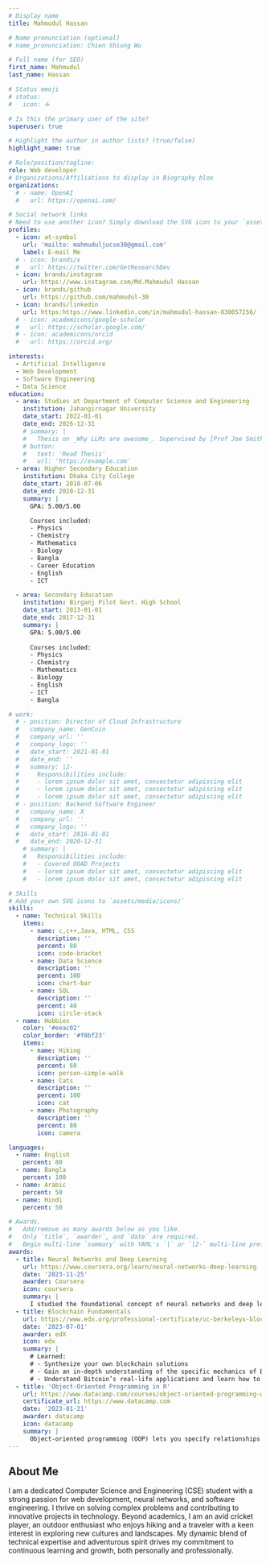 ```yaml
---
# Display name
title: Mahmudul Hassan

# Name pronunciation (optional)
# name_pronunciation: Chien Shiung Wu

# Full name (for SEO)
first_name: Mahmudul
last_name: Hassan

# Status emoji
# status:
#   icon: ☕️

# Is this the primary user of the site?
superuser: true

# Highlight the author in author lists? (true/false)
highlight_name: true

# Role/position/tagline:
role: Web developer
# Organizations/Affiliations to display in Biography blox
organizations:
  # - name: OpenAI
  #   url: https://openai.com/

# Social network links
# Need to use another icon? Simply download the SVG icon to your `assets/media/icons/` folder.
profiles:
  - icon: at-symbol
    url: 'mailto: mahmuduljucse30@gmail.com'
    label: E-mail Me
  # - icon: brands/x
  #   url: https://twitter.com/GetResearchDev
  - icon: brands/instagram
    url: https://www.instagram.com/Md.Mahmudul Hassan
  - icon: brands/github
    url: https://github.com/mahmudul-30
  - icon: brands/linkedin
    url: https:https://www.linkedin.com/in/mahmudul-hassan-830057256/
  # - icon: academicons/google-scholar
  #   url: https://scholar.google.com/
  # - icon: academicons/orcid
  #   url: https://orcid.org/

interests:
  - Artificial Intelligence
  - Web Development
  - Software Engineering
  - Data Science
education:
  - area: Studies at Department of Computer Science and Engineering 
    institution: Jahangirnagar University
    date_start: 2022-01-01
    date_end: 2026-12-31
    # summary: |
    #   Thesis on _Why LLMs are awesome_. Supervised by [Prof Joe Smith](https://example.com). Presented papers at 5 IEEE conferences with the contributions being published in 2 Springer journals.
    # button:
    #   text: 'Read Thesis'
    #   url: 'https://example.com'
  - area: Higher Secondary Education
    institution: Dhaka City College
    date_start: 2018-07-06
    date_end: 2020-12-31
    summary: |
      GPA: 5.00/5.00

      Courses included:
      - Physics
      - Chemistry
      - Mathematics
      - Biology
      - Bangla
      - Career Education
      - English
      - ICT

  - area: Secondary Education
    institution: Birganj Pilot Govt. High School
    date_start: 2013-01-01
    date_end: 2017-12-31
    summary: |
      GPA: 5.00/5.00
      
      Courses included:
      - Physics
      - Chemistry
      - Mathematics
      - Biology
      - English
      - ICT
      - Bangla

# work:
  # - position: Director of Cloud Infrastructure
  #   company_name: GenCoin
  #   company_url: ''
  #   company_logo: ''
  #   date_start: 2021-01-01
  #   date_end: ''
  #   summary: |2-
  #     Responsibilities include:
  #     - lorem ipsum dolor sit amet, consectetur adipiscing elit
  #     - lorem ipsum dolor sit amet, consectetur adipiscing elit
  #     - lorem ipsum dolor sit amet, consectetur adipiscing elit
  # - position: Backend Software Engineer
  #   company_name: X
  #   company_url: ''
  #   company_logo: ''
  #   date_start: 2016-01-01
  #   date_end: 2020-12-31
    # summary: |
    #   Responsibilities include:
    #   - Covered OOAD Projects
    #   - lorem ipsum dolor sit amet, consectetur adipiscing elit
    #   - lorem ipsum dolor sit amet, consectetur adipiscing elit

# Skills
# Add your own SVG icons to `assets/media/icons/`
skills:
  - name: Technical Skills
    items:
      - name: c,c++,Java, HTML, CSS
        description: ''
        percent: 80
        icon: code-bracket
      - name: Data Science
        description: ''
        percent: 100
        icon: chart-bar
      - name: SQL
        description: ''
        percent: 40
        icon: circle-stack
  - name: Hobbies
    color: '#eeac02'
    color_border: '#f0bf23'
    items:
      - name: Hiking
        description: ''
        percent: 60
        icon: person-simple-walk
      - name: Cats
        description: ''
        percent: 100
        icon: cat
      - name: Photography
        description: ''
        percent: 80
        icon: camera

languages:
  - name: English
    percent: 80
  - name: Bangla
    percent: 100
  - name: Arabic
    percent: 50
  - name: Hindi
    percent: 50 

# Awards.
#   Add/remove as many awards below as you like.
#   Only `title`, `awarder`, and `date` are required.
#   Begin multi-line `summary` with YAML's `|` or `|2-` multi-line prefix and indent 2 spaces below.
awards:
  - title: Neural Networks and Deep Learning
    url: https://www.coursera.org/learn/neural-networks-deep-learning
    date: '2023-11-25'
    awarder: Coursera
    icon: coursera
    summary: |
      I studied the foundational concept of neural networks and deep learning. By the end, I was familiar with the significant technological trends driving the rise of deep learning; build, train, and apply fully connected deep neural networks; implement efficient (vectorized) neural networks; identify key parameters in a neural network’s architecture; and apply deep learning to your own applications.
  - title: Blockchain Fundamentals
    url: https://www.edx.org/professional-certificate/uc-berkeleyx-blockchain-fundamentals
    date: '2023-07-01'
    awarder: edX
    icon: edx
    summary: |
      # Learned:
      # - Synthesize your own blockchain solutions
      # - Gain an in-depth understanding of the specific mechanics of Bitcoin
      # - Understand Bitcoin’s real-life applications and learn how to attack and destroy Bitcoin, Ethereum, smart contracts and Dapps, and alternatives to Bitcoin’s Proof-of-Work consensus algorithm
  - title: 'Object-Oriented Programming in R'
    url: https://www.datacamp.com/courses/object-oriented-programming-with-s3-and-r6-in-r
    certificate_url: https://www.datacamp.com
    date: '2023-01-21'
    awarder: datacamp
    icon: datacamp
    summary: |
      Object-oriented programming (OOP) lets you specify relationships between functions and the objects that they can act on, helping you manage complexity in your code. This is an intermediate level course, providing an introduction to OOP, using the S3 and R6 systems. S3 is a great day-to-day R programming tool that simplifies some of the functions that you write. R6 is especially useful for industry-specific analyses, working with web APIs, and building GUIs.
---
```


## About Me

I am a dedicated Computer Science and Engineering (CSE) student with a strong passion for web development, neural networks, and software engineering. I thrive on solving complex problems and contributing to innovative projects in technology. Beyond academics, I am an avid cricket player, an outdoor enthusiast who enjoys hiking  and a traveler with a keen interest in exploring new cultures and landscapes. My dynamic blend of technical expertise and adventurous spirit drives my commitment to continuous learning and growth, both personally and professionally.
